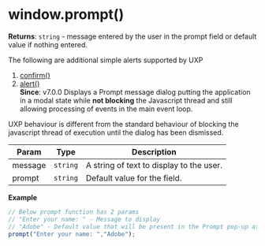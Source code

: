 
<a name="prompt" id="prompt"></a>

# window.prompt()
**Returns**: `string` - message entered by the user in the prompt field or default value if nothing entered.

The following are additional simple alerts supported by UXP
1. [confirm()](./confirm.md)
2. [alert()](./alert.md)  
**Since**: v7.0.0
Displays a Prompt message dialog putting the application in a modal state while <b>not blocking</b> the Javascript thread and still allowing processing of events in the main event loop.

<InlineAlert variant="info" slots="text"/>

UXP behaviour is different from the standard behaviour of blocking the javascript thread of execution until the dialog has been dismissed.  

| Param | Type | Description |
| --- | --- | --- |
| message | `string` | A string of text to display to the user. |
| prompt | `string` | Default value for the field. |

**Example**  
```js
// Below prompt function has 2 params
// "Enter your name: " - Message to display
// "Adobe" - Default value that will be present in the Prompt pop-up at launch
prompt("Enter your name: ","Adobe");
```

